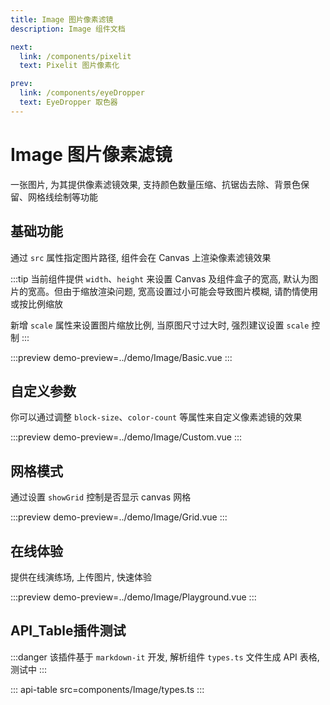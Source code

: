 ```yaml
---
title: Image 图片像素滤镜
description: Image 组件文档

next:
  link: /components/pixelit
  text: Pixelit 图片像素化

prev:
  link: /components/eyeDropper
  text: EyeDropper 取色器
---
```


# Image 图片像素滤镜

一张图片, 为其提供像素滤镜效果, 支持颜色数量压缩、抗锯齿去除、背景色保留、网格线绘制等功能

## 基础功能

通过 `src` 属性指定图片路径, 组件会在 Canvas 上渲染像素滤镜效果

:::tip
当前组件提供 `width`、`height` 来设置 Canvas 及组件盒子的宽高, 默认为图片的宽高。但由于缩放渲染问题, 宽高设置过小可能会导致图片模糊, 请酌情使用或按比例缩放

新增 `scale` 属性来设置图片缩放比例, 当原图尺寸过大时, 强烈建议设置 `scale` 控制
:::

:::preview
demo-preview=../demo/Image/Basic.vue
:::

## 自定义参数

你可以通过调整 `block-size`、`color-count` 等属性来自定义像素滤镜的效果

:::preview
demo-preview=../demo/Image/Custom.vue
:::

## 网格模式

通过设置 `showGrid` 控制是否显示 canvas 网格

:::preview
demo-preview=../demo/Image/Grid.vue
:::

## 在线体验

提供在线演练场, 上传图片, 快速体验

:::preview
demo-preview=../demo/Image/Playground.vue
:::

## API_Table插件测试

:::danger
该插件基于 `markdown-it` 开发, 解析组件 `types.ts` 文件生成 API 表格, 测试中
:::

::: api-table src=components/Image/types.ts
:::